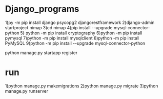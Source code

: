 # Django_programs
1)py  -m pip install django  psycopg2 djangorestframework
2)django-admin startproject nimap
3)cd nimap
4)pip install --upgrade mysql-connector-python
5) python -m pip install  cryptography
6)python -m pip install pymysql
7)python -m pip install mysqlclient
8)python -m pip install   PyMySQL
9)python -m pip install --upgrade mysql-connector-python

python manage.py startapp register

# run
1)python manage.py makemigrations
2)python manage.py migrate
3)python manage.py runserver
